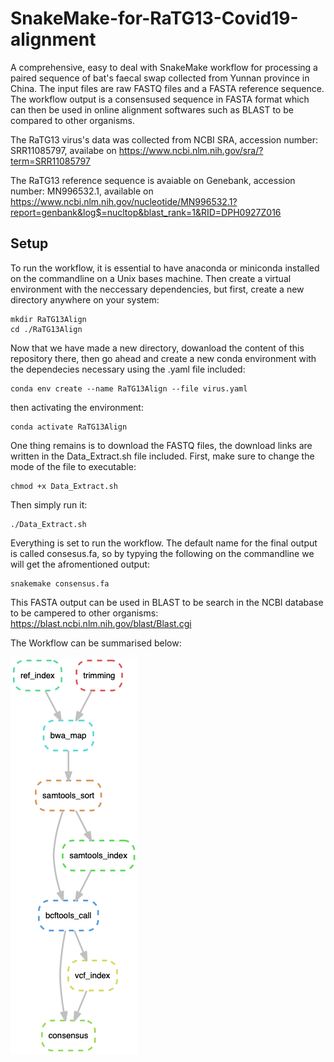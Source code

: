 # SnakeMake-for-RaTG13-Covid19-alignment
A comprehensive, easy to deal with SnakeMake workflow for processing a paired sequence of bat's faecal swap collected from Yunnan province in China. The input files are raw FASTQ files and a FASTA reference sequence.  The workflow output is a consensused sequence in FASTA format which can then be used in online alignment softwares such as BLAST to be compared to other organisms.

The RaTG13 virus's data was collected from NCBI SRA, accession number: SRR11085797, availabe on https://www.ncbi.nlm.nih.gov/sra/?term=SRR11085797

The RaTG13 reference sequence is avaiable on Genebank, accession number: MN996532.1, available on https://www.ncbi.nlm.nih.gov/nucleotide/MN996532.1?report=genbank&log$=nucltop&blast_rank=1&RID=DPH0927Z016

## Setup 
To run the workflow, it is essential to have anaconda or miniconda installed on the commandline on a Unix bases machine. Then create a virtual environment with the neccessary dependencies, but first, create a new directory anywhere on your system:

```
mkdir RaTG13Align
cd ./RaTG13Align
```
Now that we have made a new directory, dowanload the content of this repository there, then go ahead and create a new conda environment with the dependecies necessary using the .yaml file included:

```
conda env create --name RaTG13Align --file virus.yaml
```
then activating the environment: 

```
conda activate RaTG13Align
```

One thing remains is to download the FASTQ files, the download links are written in the Data_Extract.sh file included. First, make sure to change the mode of the file to executable:

```
chmod +x Data_Extract.sh
```
Then simply run it:

```
./Data_Extract.sh
```

Everything is set to run the workflow. The default name for the final output is called consesus.fa, so by typying the following on the commandline we will get the afromentioned output:

```
snakemake consensus.fa
```

This FASTA output can be used in BLAST to be search in the NCBI database to be campered to other organisms:
https://blast.ncbi.nlm.nih.gov/blast/Blast.cgi


The Workflow can be summarised below:

![](out.png)
